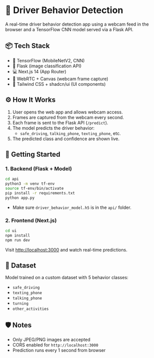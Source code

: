 # 🚗 Driver Behavior Detection

A real-time driver behavior detection app using a webcam feed in the browser and a TensorFlow CNN model served via a Flask API.

## 📦 Tech Stack

- 🧠 TensorFlow (MobileNetV2, CNN)
- 🧪 Flask (image classification API)
- 💻 Next.js 14 (App Router)
- 🎥 WebRTC + Canvas (webcam frame capture)
- 🎨 Tailwind CSS + shadcn/ui (UI components)

## ⚙️ How It Works

1. User opens the web app and allows webcam access.
2. Frames are captured from the webcam every second.
3. Each frame is sent to the Flask API (`/predict`).
4. The model predicts the driver behavior:
   - `safe_driving`, `talking_phone`, `texting_phone`, etc.
5. The predicted class and confidence are shown live.

## 🚀 Getting Started

### 1. Backend (Flask + Model)

```bash
cd api
python3 -m venv tf-env
source tf-env/bin/activate
pip install -r requirements.txt
python app.py
```

- Make sure `driver_behavior_model.h5` is in the `api/` folder.

### 2. Frontend (Next.js)

```bash
cd ui
npm install
npm run dev
```

Visit [http://localhost:3000](http://localhost:3000) and watch real-time predictions.

## 📁 Dataset

Model trained on a custom dataset with 5 behavior classes:
- `safe_driving`
- `texting_phone`
- `talking_phone`
- `turning`
- `other_activities`

## 🛡️ Notes

- Only JPEG/PNG images are accepted
- CORS enabled for `http://localhost:3000`
- Prediction runs every 1 second from browser
